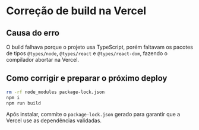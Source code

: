 # Correção de build na Vercel

## Causa do erro
O build falhava porque o projeto usa TypeScript, porém faltavam os pacotes de tipos `@types/node`, `@types/react` e `@types/react-dom`, fazendo o compilador abortar na Vercel.

## Como corrigir e preparar o próximo deploy
```bash
rm -rf node_modules package-lock.json
npm i
npm run build
```

Após instalar, commite o `package-lock.json` gerado para garantir que a Vercel use as dependências validadas.
